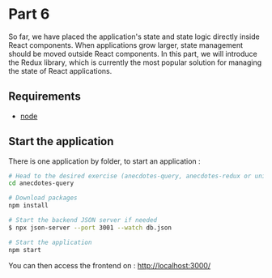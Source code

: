 # Part 6

So far, we have placed the application's state and state logic directly inside React components. When applications grow larger, state management should be moved outside React components. In this part, we will introduce the Redux library, which is currently the most popular solution for managing the state of React applications.

## Requirements
* [node](https://nodejs.org/en/download/)


## Start the application

There is one application by folder, to start an application :

```bash
# Head to the desired exercise (anecdotes-query, anecdotes-redux or unicafe-redux)
cd anecdotes-query

# Download packages
npm install

# Start the backend JSON server if needed
$ npx json-server --port 3001 --watch db.json

# Start the application
npm start
```

You can then access the frontend on : [http://localhost:3000/](http://localhost:3000/)

